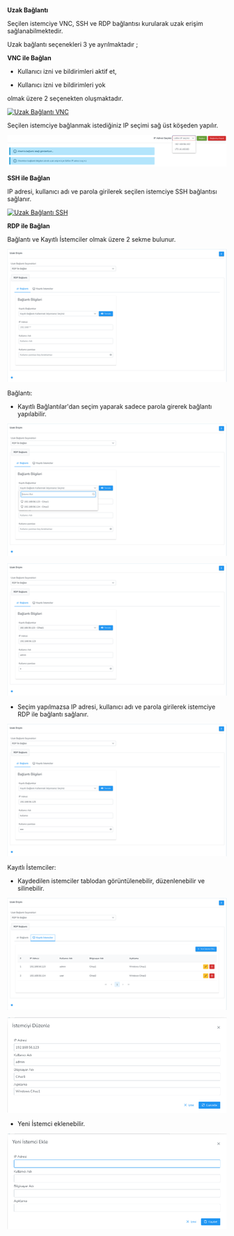 **Uzak Bağlantı**

Seçilen istemciye VNC, SSH ve RDP bağlantısı kurularak uzak erişim sağlanabilmektedir.

Uzak bağlantı seçenekleri 3 ye ayrılmaktadır ;
 
**VNC ile Bağlan**

- Kullanıcı izni ve bildirimleri aktif et,

- Kullanıcı izni ve bildirimleri yok

olmak üzere 2 seçenekten oluşmaktadır.

[![Uzak Bağlantı VNC](../images/computerManagement/remoteAccessVnc.png)](../images/computerManagement/remoteAccessVnc.png)

Seçilen istemciye bağlanmak istediğiniz IP seçimi sağ üst köşeden yapılır.

[![Uzak Bağlantı VNC](../images/computerManagement/remoteAccessIpSelection.png)](../images/computerManagement/remoteAccessIpSelection.png)

**SSH ile Bağlan**

IP adresi, kullanıcı adı ve parola girilerek seçilen istemciye SSH bağlantısı sağlanır.

[![Uzak Bağlantı SSH](../images/computerManagement/remoteAccessSsh.png)](../images/computerManagement/remoteAccessSsh.png)

**RDP ile Bağlan**

Bağlantı ve Kayıtlı İstemciler olmak üzere 2 sekme bulunur.

[![Uzak Bağlantı RDP](../images/computerManagement/remoteAccessRdp.png)](../images/computerManagement/remoteAccessRdp.png)

Bağlantı:

- Kayıtlı Bağlantılar'dan seçim yaparak sadece parola girerek bağlantı yapılabilir.

[![Uzak Bağlantı RDP](../images/computerManagement/remoteAccessSelectFromRegistered.png)](../images/computerManagement/remoteAccessSelectFromRegistered.png)

[![Uzak Bağlantı RDP](../images/computerManagement/remoteAccessSelectedFromRegistered.png)](../images/computerManagement/remoteAccessSelectedFromRegistered.png)

- Seçim yapılmazsa IP adresi, kullanıcı adı ve parola girilerek istemciye RDP ile bağlantı sağlanır.

[![Uzak Bağlantı RDP](../images/computerManagement/remoteAccessConnection.png)](../images/computerManagement/remoteAccessConnection.png)

Kayıtlı İstemciler:

- Kaydedilen istemciler tablodan görüntülenebilir, düzenlenebilir ve silinebilir.

[![Uzak Bağlantı RDP](../images/computerManagement/remoteAccessRegisteredClients.png)](../images/computerManagement/remoteAccessRegisteredClients.png)

[![Uzak Bağlantı RDP](../images/computerManagement/remoteAccessEditClient.png)](../images/computerManagement/remoteAccessEditClient.png)

- Yeni İstemci eklenebilir.

[![Uzak Bağlantı RDP](../images/computerManagement/remoteAccessAddClient.png)](../images/computerManagement/remoteAccessAddClient.png)

<link href=/lider3.0/assets/style.css rel=stylesheet></link>
